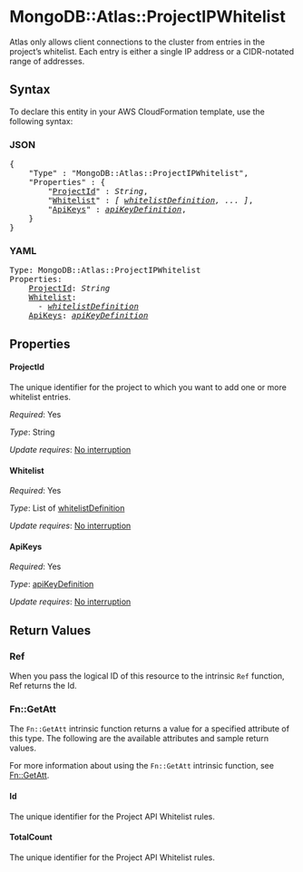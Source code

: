 # MongoDB::Atlas::ProjectIPWhitelist

Atlas only allows client connections to the cluster from entries in the project’s whitelist. Each entry is either a single IP address or a CIDR-notated range of addresses.

## Syntax

To declare this entity in your AWS CloudFormation template, use the following syntax:

### JSON

<pre>
{
    "Type" : "MongoDB::Atlas::ProjectIPWhitelist",
    "Properties" : {
        "<a href="#projectid" title="ProjectId">ProjectId</a>" : <i>String</i>,
        "<a href="#whitelist" title="Whitelist">Whitelist</a>" : <i>[ <a href="whitelistdefinition.md">whitelistDefinition</a>, ... ]</i>,
        "<a href="#apikeys" title="ApiKeys">ApiKeys</a>" : <i><a href="apikeydefinition.md">apiKeyDefinition</a></i>,
    }
}
</pre>

### YAML

<pre>
Type: MongoDB::Atlas::ProjectIPWhitelist
Properties:
    <a href="#projectid" title="ProjectId">ProjectId</a>: <i>String</i>
    <a href="#whitelist" title="Whitelist">Whitelist</a>: <i>
      - <a href="whitelistdefinition.md">whitelistDefinition</a></i>
    <a href="#apikeys" title="ApiKeys">ApiKeys</a>: <i><a href="apikeydefinition.md">apiKeyDefinition</a></i>
</pre>

## Properties

#### ProjectId

The unique identifier for the project to which you want to add one or more whitelist entries.

_Required_: Yes

_Type_: String

_Update requires_: [No interruption](https://docs.aws.amazon.com/AWSCloudFormation/latest/UserGuide/using-cfn-updating-stacks-update-behaviors.html#update-no-interrupt)

#### Whitelist

_Required_: Yes

_Type_: List of <a href="whitelistdefinition.md">whitelistDefinition</a>

_Update requires_: [No interruption](https://docs.aws.amazon.com/AWSCloudFormation/latest/UserGuide/using-cfn-updating-stacks-update-behaviors.html#update-no-interrupt)

#### ApiKeys

_Required_: Yes

_Type_: <a href="apikeydefinition.md">apiKeyDefinition</a>

_Update requires_: [No interruption](https://docs.aws.amazon.com/AWSCloudFormation/latest/UserGuide/using-cfn-updating-stacks-update-behaviors.html#update-no-interrupt)

## Return Values

### Ref

When you pass the logical ID of this resource to the intrinsic `Ref` function, Ref returns the Id.

### Fn::GetAtt

The `Fn::GetAtt` intrinsic function returns a value for a specified attribute of this type. The following are the available attributes and sample return values.

For more information about using the `Fn::GetAtt` intrinsic function, see [Fn::GetAtt](https://docs.aws.amazon.com/AWSCloudFormation/latest/UserGuide/intrinsic-function-reference-getatt.html).

#### Id

The unique identifier for the Project API Whitelist rules.

#### TotalCount

The unique identifier for the Project API Whitelist rules.

